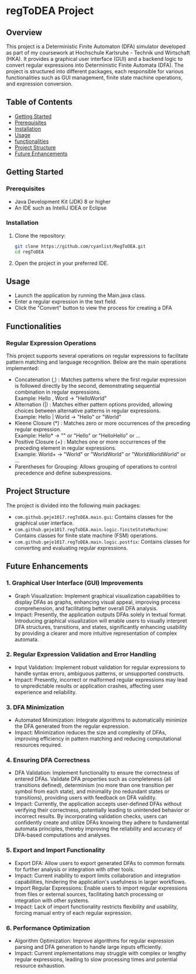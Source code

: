 # regToDEA Project

## Overview
This project is a Deterministic Finite Automaton (DFA) simulator developed as part of my coursework at Hochschule Karlsruhe - Technik und Wirtschaft (HKA).
It provides a graphical user interface (GUI) and a backend logic to convert regular expressions into Deterministic Finite Automata (DFA). The project is structured into different packages, each responsible for various functionalities such as GUI management, finite state machine operations, and expression conversion.

## Table of Contents
- [Getting Started](#getting-started)
- [Prerequisites](#prerequisites)
- [Installation](#installation)
- [Usage](#usage)
- [functionalities](#functionalities)
- [Project Structure](#project-structure)
- [Future Enhancements](#future-enhancements)

## Getting Started

### Prerequisites
- Java Development Kit (JDK) 8 or higher
- An IDE such as IntelliJ IDEA or Eclipse

### Installation
1. Clone the repository:
    ```bash
    git clone https://github.com/cyanlist/RegToDEA.git
    cd regToDEA
    ```
2. Open the project in your preferred IDE.

## Usage
- Launch the application by running the Main.java class.
- Enter a regular expression in the text field.
- Click the "Convert" button to view the process for creating a DFA

## Functionalities 

### Regular Expression Operations
This project supports several operations on regular expressions to facilitate pattern matching and language recognition. Below are the main operations implemented:
- Concatenation (,) : Matches patterns where the first regular expression is followed directly by the second, demonstrating sequential combination in regular expressions.
  <br> Example: Hello , Word -> "HelloWorld"
- Alternation (|) : Matches either pattern options provided, allowing choices between alternative patterns in regular expressions.
  <br>Example: Hello | World -> "Hello" or "World"
- Kleene Closure (\*) : Matches zero or more occurrences of the preceding regular expression.
  <br>Example: Hello* -> "" or "Hello" or "HelloHello" or ...
- Positive Closure (+) : Matches one or more occurrences of the preceding element in regular expressions.
  <br>Example: World+ -> "World" or "WorldWorld" or "WorldWorldWorld" or ...
- Parentheses for Grouping: Allows grouping of operations to control precedence and define subexpressions.

## Project Structure
The project is divided into the following main packages:
- `com.github.geje1017.regToDEA.main.gui`: Contains classes for the graphical user interface.
- `com.github.geje1017.regToDEA.main.logic.finiteStateMachine`: Contains classes for finite state machine (FSM) operations.
- `com.github.geje1017.regToDEA.main.logic.postfix`: Contains classes for converting and evaluating regular expressions.

## Future Enhancements

### 1. Graphical User Interface (GUI) Improvements
  - Graph Visualization: Implement graphical visualization capabilities to display DFAs as graphs, enhancing visual appeal, improving process comprehension, and facilitating better overall DFA analysis.
  - Impact: Presently, the application outputs DFAs solely in textual format. Introducing graphical visualization will enable users to visually interpret DFA structures, transitions, and states, significantly enhancing usability by providing a clearer and more intuitive representation of complex automata.
  
### 2. Regular Expression Validation and Error Handling
  - Input Validation: Implement robust validation for regular expressions to handle syntax errors, ambiguous patterns, or unsupported constructs.
  - Impact: Presently, incorrect or malformed regular expressions may lead to unpredictable results or application crashes, affecting user experience and reliability.

### 3. DFA Minimization
  - Automated Minimization: Integrate algorithms to automatically minimize the DFA generated from the regular expression.
  - Impact: Minimization reduces the size and complexity of DFAs, improving efficiency in pattern matching and reducing computational resources required.

### 4. Ensuring DFA Correctness
  - DFA Validation: Implement functionality to ensure the correctness of entered DFAs. Validate DFA properties such as completeness (all transitions defined), determinism (no more than one transition per symbol from each state), and minimality (no redundant states or transitions), providing users with feedback on DFA validity.
  - Impact: Currently, the application accepts user-defined DFAs without verifying their correctness, potentially leading to unintended behavior or incorrect results. By incorporating validation checks, users can confidently create and utilize DFAs knowing they adhere to fundamental automata principles, thereby improving the reliability and accuracy of DFA-based computations and analyses.

### 5. Export and Import Functionality
  - Export DFA: Allow users to export generated DFAs to common formats for further analysis or integration with other tools.
  -  Impact: Current inability to export limits collaboration and integration capabilities, hindering the application's usefulness in larger workflows.
  -  Import Regular Expressions: Enable users to import regular expressions from files or external sources, facilitating batch processing or integration with other systems.
  - Impact: Lack of import functionality restricts flexibility and usability, forcing manual entry of each regular expression.

### 6. Performance Optimization
  - Algorithm Optimization: Improve algorithms for regular expression parsing and DFA generation to handle large inputs efficiently.
  - Impact: Current implementations may struggle with complex or lengthy regular expressions, leading to slow processing times and potential resource exhaustion.
